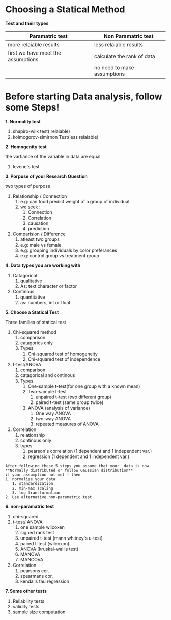 # Choosing a Statical Method
**Test and their types**



Paramatric test | Non Paramatric test 
---------|----------
 more relaiable results | less relaiable results |
 first we have meet the assumptions | calculate the rank of data  
|                          | no need to make assumptions

# Before starting Data analysis, follow some Steps!

**1. Normality test**

   1. shapiro-wilk test( relaiable)
   2. kolmogorov-simirnon Test(less relaiable)

**2. Homogenity test**

the vartiance of the  variable in data are equal

1. levene's test
 
**3. Porpuse of your Research Question**

two types of purpose
1. Relationship / Connection
   1. e.g: can food predict weight of a group of individual
   2. we seek : 
      1. Connection
      2. Correlation 
      3. causation
      4. prediction
2. Comparision / Difference
   1. atleast two groups
   2. e.g: male vs female
   3. e.g: grouping individuals by color preferances
   4. e.g: control group vs treatment group

**4. Data types you are working with**

1. Catagorical 
   1. qualitative 
   2. As: text character or factor
2. Continous 
   1. quantitative
   2. as: numbers, int or float

**5. Choose a Statical Test**

Three families of statical test
1. Chi-squared method
   1. comparison
   2. catagories only
   3. Types
      1. Chi-squared test of homogeneity
      2. Chi-squared test of independence
2. t-test/ANOVA
   1. comparison
   2. catagorical and continous
   3. Types
      1. One-sample t-test(for one group with a known mean)
      2. Two-sample t-test
         1. unpaired t-test (two different group)
         2. paired t-test (same group twice)
      3. ANOVA (analysis of variance)
         1. One way ANOVA 
         2. two-way ANOVA
         3. repeated measures of ANOVA
3. Correlation
   1. relationship
   2. continous only
   3. types
      1. pearson's correlation (1 dependent and 1 independent var.)
      2. regression (1 dependent and 1 independent var.)
~~~
After following these 5 steps you assume that your  data is now 
**Normally distributed or follow Gaussian distribution**
if your assumption not met ! then
1. normalize your data 
   1. standardization
   2. min-max scaling
   3. log transformation
2. Use alternative non-paramatric test
~~~
**6. non-paramatric test**
   1. chi-squared 
   2. t-test/ ANOVA
         1. one sample wilcoxen 
         2. signed rank test
         3. unpaired t-test (mann whitney's u-test)
         4. paired t-test (wilcoxon)
         5. ANOVA (kruskal-wallis test)
         6. MANOVA
         7. MANCOVA
   3. Correlation
       1. pearsons cor.
       2. spearmans cor.
       3. kendalls tau regression

**7. Some other tests**
1. Reliability tests
2. validity tests
3. sample size computation
